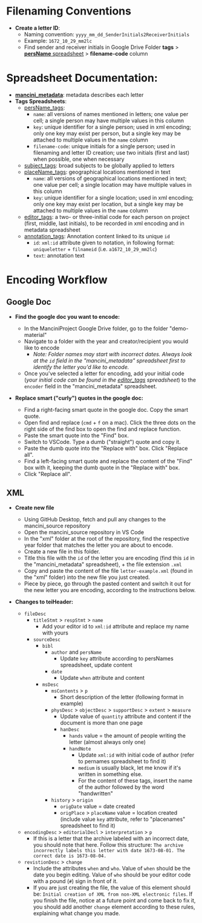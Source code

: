 # Filenaming Conventions
- **Create a letter ID**:
    - Naming convention: `yyyy_mm_dd_SenderInitials2ReceiverInitials`
    - Example: `1672_10_29_mm2lc`
    - Find sender and receiver initials in Google Drive Folder **tags** > [**persName** spreadsheet](https://docs.google.com/spreadsheets/d/1LAvt-O72kRdg07OP7rPGmpFmYtjBstf51lrXT5hL3vU/edit?usp=sharing) > **filename-code** column

# Spreadsheet Documentation:
- **[mancini_metadata](https://docs.google.com/spreadsheets/d/1ve8mjVhXRjiXzofISLAPInTzww7tZuK9NUtxJyBvMNk/edit?usp=sharing)**: metadata describes each letter
- **Tags Spreadsheets**:
    - [persName_tags](https://docs.google.com/spreadsheets/d/1LAvt-O72kRdg07OP7rPGmpFmYtjBstf51lrXT5hL3vU/edit?usp=sharing): 
        - `name`: all versions of names mentioned in letters; one value per cell; a single person may have multiple values in this column
        - `key`: unique identifier for a single person; used in xml encoding; only one key may exist per person, but a single key may be attached to multiple values in the `name` column
        - `filename-code`: unique initials for a single person; used in filenaming and letter ID creation; use two initials (first and last) when possible, one when necessary
    - [subject_tags](https://docs.google.com/spreadsheets/d/1_Gr3qSDQay_emRd4izQ5Oa8QDgTmgAc56EI_BrkYzDY/edit?usp=sharing): broad subjects to be globally applied to letters
    - [placeName_tags](https://docs.google.com/spreadsheets/d/1lHBBq97QJb7D_vgkehq_Vko7jts4X1LaOQ5_PfzpTGE/edit?usp=sharing): geographical locations mentioned in text
        - `name`: all versions of geographical locations mentioned in text; one value per cell; a single location may have multiple values in this column
        - `key`: unique identifier for a single location; used in xml encoding; only one key may exist per location, but a single key may be attached to multiple values in the `name` column
    - [editor_tags](https://docs.google.com/spreadsheets/d/1eKKw5Y33Yk4MzeiUJoUkh8yhO-J4BHNmGoucA-Y9YK8/edit?usp=sharing): a two- or three-initial code for each person on project (first, middle, last initials), to be recorded in xml encoding and in metadata spreadsheet
    - [annotation_tags](https://docs.google.com/spreadsheets/d/1aOrT2d-n5jl50cxi7on7YjdD0Ca-lfpL1k_SFzl54ho/edit?usp=sharing): Annotation content linked to its unique `id`
        - `id`: `xml:id` attribute given to notation, in following format: `uniqueletter` + `filnameid` (i.e. `a1672_10_29_mm2lc`)
        - `text`: annotation text

# Encoding Workflow

## Google Doc

- **Find the google doc you want to encode:**
    - In the ManciniProject Google Drive folder, go to the folder "demo-material"
    - Navigate to a folder with the year and creator/recipient you would like to encode
        - *Note: Folder names may start with incorrect dates. Always look at the `id` field in the "mancini_metadata" spreadsheet first to identify the letter you'd like to encode.*
    - Once you've selected a letter for encoding, add your initial code (*your initial code can be found in the [editor_tags](https://docs.google.com/spreadsheets/d/1eKKw5Y33Yk4MzeiUJoUkh8yhO-J4BHNmGoucA-Y9YK8/edit?usp=sharing) spreadsheet*) to the `encoder` field in the "mancini_metadata" spreadsheet.

- **Replace smart ("curly") quotes in the google doc:**
    - Find a right-facing smart quote in the google doc. Copy the smart quote. 
    - Open find and replace (`cmd` + `f` on a mac). Click the three dots on the right side of the find box to open the find and replace function.
    - Paste the smart quote into the "Find" box.
    - Switch to VSCode. Type a dumb ("straight") quote and copy it.
    - Paste the dumb quote into the "Replace with" box. Click "Replace all".
    - Find a left-facing smart quote and replace the content of the "Find" box with it, keeping the dumb quote in the "Replace with" box.
    - Click "Replace all".

## XML

- **Create new file**
    - Using GitHub Desktop, fetch and pull any changes to the mancini_source repository
    - Open the mancini_source repository in VS Code
    - In the "xml" folder at the root of the repository, find the respective year folder that matches the letter you are about to encode.
    - Create a new file in this folder.
    - Title this file with the `id` of the letter you are encoding (find this `id` in the "mancini_metadata" spreadsheet), + the file extension `.xml`
    - Copy and paste the content of the file `letter-example.xml` (found in the "xml" folder) into the new file you just created.
    - Piece by piece, go through the pasted content and switch it out for the new letter you are encoding, according to the instructions below.

- **Changes to teiHeader:**
    - `fileDesc`
        - `titleStmt` > `respStmt` > `name`
            - Add your editor id to `xml:id` attribute and replace my name with yours
        - `sourceDesc`
            - `bibl`
                - `author` and `persName`
                    - Update `key` attribute according to persNames spreadsheet, update content
                - `date`
                    - Update `when` attribute and content
            - `msDesc`
                - `msContents` > `p`
                    - Short description of the letter (following format in example)
                - `physDesc` > `objectDesc` > `supportDesc` > `extent` > `measure`
                    - Update value of `quantity` attribute and content if the document is more than one page
                    - `hanDesc`
                        - `hands` value = the amount of people writing the letter (almost always only one)
                        - `handNote`
                            - Update `xml:id` with initial code of author (refer to pernames spreadsheet to find it)
                            - `medium` is usually black, let me know if it's written in something else.
                            - For the content of these tags, insert the name of the author followed by the word "handwritten"
                - `history` > `origin`
                    - `origDate` value = date created
                    - `origPlace` > `placeName` value = location created (include value `key` attribute, refer to "placenames" spreadsheet to find it)
    - `encodingDesc` > `editorialDecl` > `interpretation` > `p`
        - If this is a letter that the archive labeled with an incorrect date, you should note that here. Follow this structure: `The archive incorrectly labels this letter with date 1673-08-01. The correct date is 1673-08-04.`
    - `revistionDesc` > `change`
        - Include the attributes `when` and `who`. Value of `when` should be the date you begin editing. Value of `who` should be your editor code with a pound (`#`) sign in front of it.
        - If you are just creating the file, the value of this element should be: `Initial creation of XML from non-XML electronic files`. If you finish the file, notice at a future point and come back to fix it, you should add another `change` element according to these rules, explaining what change you made.


    
